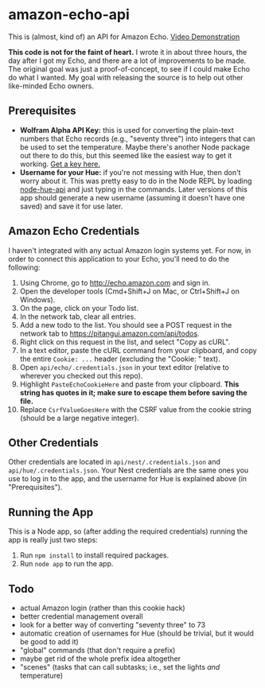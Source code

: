 # amazon-echo-api

This is (almost, kind of) an API for Amazon
Echo. [Video Demonstration][youtube]

**This code is not for the faint of heart.** I wrote it in about three
hours, the day after I got my Echo, and there are a lot of
improvements to be made. The original goal was just a
proof-of-concept, to see if I could make Echo do what I wanted. My
goal with releasing the source is to help out other like-minded Echo
owners.

## Prerequisites

- **Wolfram Alpha API Key:** this is used for converting the
  plain-text numbers that Echo records (e.g., "seventy three") into
  integers that can be used to set the temperature. Maybe there's
  another Node package out there to do this, but this seemed like the
  easiest way to get it working. [Get a key here.][wolfram]
- **Username for your Hue:** if you're not messing with Hue, then
  don't worry about it. This was pretty easy to do in the Node REPL by
  loading [node-hue-api][hue-api] and just typing in the
  commands. Later versions of this app should generate a new username
  (assuming it doesn't have one saved) and save it for use later.

## Amazon Echo Credentials

I haven't integrated with any actual Amazon login systems yet. For
now, in order to connect this application to your Echo, you'll need to
do the following:

1. Using Chrome, go to http://echo.amazon.com and sign in.
1. Open the developer tools (Cmd+Shift+J on Mac, or Ctrl+Shift+J on
   Windows).
1. On the page, click on your Todo list.
1. In the network tab, clear all entries.
1. Add a new todo to the list. You should see a POST request in the
   network tab to https://pitangui.amazon.com/api/todos.
1. Right click on this request in the list, and select "Copy as cURL".
1. In a text editor, paste the cURL command from your clipboard, and
   copy the entire `Cookie: ...` header (excluding the "Cookie: "
   text).
1. Open `api/echo/.credentials.json` in your text editor (relative to
   wherever you checked out this repo).
1. Highlight `PasteEchoCookieHere` and paste from your
   clipboard. **This string has quotes in it; make sure to escape them
   before saving the file.**
1. Replace `CsrfValueGoesHere` with the CSRF value from the cookie
   string (should be a large negative integer).

## Other Credentials

Other credentials are located in `api/nest/.credentials.json` and
`api/hue/.credentials.json`. Your Nest credentials are the same ones
you use to log in to the app, and the username for Hue is explained
above (in "Prerequisites").

## Running the App

This is a Node app, so (after adding the required credentials) running
the app is really just two steps:

1. Run `npm install` to install required packages.
1. Run `node app` to run the app.

## Todo

- actual Amazon login (rather than this cookie hack)
- better credential management overall
- look for a better way of converting "seventy three" to 73
- automatic creation of usernames for Hue (should be trivial, but it
  would be good to add it)
- "global" commands (that don't require a prefix)
- maybe get rid of the whole prefix idea altogether
- "scenes" (tasks that can call subtasks; i.e., set the lights *and*
  temperature)


[wolfram]: https://developer.wolframalpha.com/portal/apisignup.html
[hue-api]: https://github.com/peter-murray/node-hue-api
[youtube]: https://www.youtube.com/watch?v=0I3E-auy8JA
